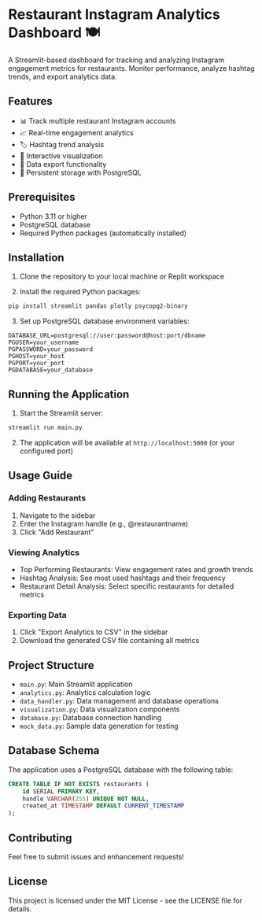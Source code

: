 # Restaurant Instagram Analytics Dashboard 🍽️

A Streamlit-based dashboard for tracking and analyzing Instagram engagement metrics for restaurants. Monitor performance, analyze hashtag trends, and export analytics data.

## Features

- 📊 Track multiple restaurant Instagram accounts
- 📈 Real-time engagement analytics
- 🏷️ Hashtag trend analysis
- 📱 Interactive visualization
- 💾 Data export functionality
- 🔄 Persistent storage with PostgreSQL

## Prerequisites

- Python 3.11 or higher
- PostgreSQL database
- Required Python packages (automatically installed)

## Installation

1. Clone the repository to your local machine or Replit workspace

2. Install the required Python packages:
```bash
pip install streamlit pandas plotly psycopg2-binary
```

3. Set up PostgreSQL database environment variables:
```
DATABASE_URL=postgresql://user:password@host:port/dbname
PGUSER=your_username
PGPASSWORD=your_password
PGHOST=your_host
PGPORT=your_port
PGDATABASE=your_database
```

## Running the Application

1. Start the Streamlit server:
```bash
streamlit run main.py
```

2. The application will be available at `http://localhost:5000` (or your configured port)

## Usage Guide

### Adding Restaurants
1. Navigate to the sidebar
2. Enter the Instagram handle (e.g., @restaurantname)
3. Click "Add Restaurant"

### Viewing Analytics
- Top Performing Restaurants: View engagement rates and growth trends
- Hashtag Analysis: See most used hashtags and their frequency
- Restaurant Detail Analysis: Select specific restaurants for detailed metrics

### Exporting Data
1. Click "Export Analytics to CSV" in the sidebar
2. Download the generated CSV file containing all metrics

## Project Structure

- `main.py`: Main Streamlit application
- `analytics.py`: Analytics calculation logic
- `data_handler.py`: Data management and database operations
- `visualization.py`: Data visualization components
- `database.py`: Database connection handling
- `mock_data.py`: Sample data generation for testing

## Database Schema

The application uses a PostgreSQL database with the following table:

```sql
CREATE TABLE IF NOT EXISTS restaurants (
    id SERIAL PRIMARY KEY,
    handle VARCHAR(255) UNIQUE NOT NULL,
    created_at TIMESTAMP DEFAULT CURRENT_TIMESTAMP
);
```

## Contributing

Feel free to submit issues and enhancement requests!

## License

This project is licensed under the MIT License - see the LICENSE file for details.
